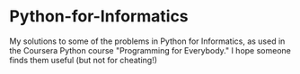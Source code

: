 # Python-for-Informatics

My solutions to some of the problems in Python for Informatics, as used in the Coursera Python course "Programming for Everybody." I hope someone finds them useful (but not for cheating!)

